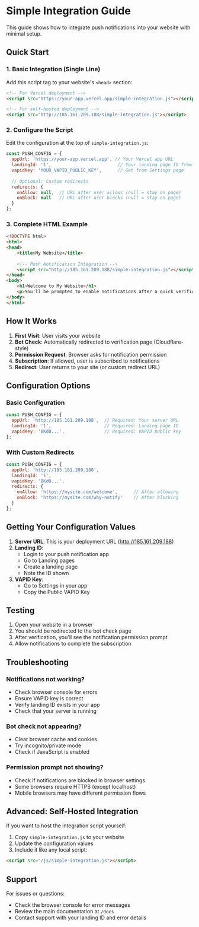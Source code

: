 # Simple Integration Guide

This guide shows how to integrate push notifications into your website with minimal setup.

## Quick Start

### 1. Basic Integration (Single Line)

Add this script tag to your website's `<head>` section:

```html
<!-- For Vercel deployment -->
<script src="https://your-app.vercel.app/simple-integration.js"></script>

<!-- For self-hosted deployment -->
<script src="http://185.161.209.188/simple-integration.js"></script>
```

### 2. Configure the Script

Edit the configuration at the top of `simple-integration.js`:

```javascript
const PUSH_CONFIG = {
  appUrl: 'https://your-app.vercel.app', // Your Vercel app URL
  landingId: '1',                         // Your landing page ID from the app
  vapidKey: 'YOUR_VAPID_PUBLIC_KEY',      // Get from Settings page
  
  // Optional: Custom redirects
  redirects: {
    onAllow: null,  // URL after user allows (null = stay on page)
    onBlock: null   // URL after user blocks (null = stay on page)
  }
};
```

### 3. Complete HTML Example

```html
<!DOCTYPE html>
<html>
<head>
    <title>My Website</title>
    
    <!-- Push Notification Integration -->
    <script src="http://185.161.209.188/simple-integration.js"></script>
</head>
<body>
    <h1>Welcome to My Website</h1>
    <p>You'll be prompted to enable notifications after a quick verification.</p>
</body>
</html>
```

## How It Works

1. **First Visit**: User visits your website
2. **Bot Check**: Automatically redirected to verification page (Cloudflare-style)
3. **Permission Request**: Browser asks for notification permission
4. **Subscription**: If allowed, user is subscribed to notifications
5. **Redirect**: User returns to your site (or custom redirect URL)

## Configuration Options

### Basic Configuration

```javascript
const PUSH_CONFIG = {
  appUrl: 'http://185.161.209.188',  // Required: Your server URL
  landingId: '1',                    // Required: Landing page ID
  vapidKey: 'BKd0...',               // Required: VAPID public key
};
```

### With Custom Redirects

```javascript
const PUSH_CONFIG = {
  appUrl: 'http://185.161.209.188',
  landingId: '1',
  vapidKey: 'BKd0...',
  redirects: {
    onAllow: 'https://mysite.com/welcome',      // After allowing
    onBlock: 'https://mysite.com/why-notify'    // After blocking
  }
};
```

## Getting Your Configuration Values

1. **Server URL**: This is your deployment URL (http://185.161.209.188)
2. **Landing ID**: 
   - Login to your push notification app
   - Go to Landing pages
   - Create a landing page
   - Note the ID shown
3. **VAPID Key**:
   - Go to Settings in your app
   - Copy the Public VAPID Key

## Testing

1. Open your website in a browser
2. You should be redirected to the bot check page
3. After verification, you'll see the notification permission prompt
4. Allow notifications to complete the subscription

## Troubleshooting

### Notifications not working?
- Check browser console for errors
- Ensure VAPID key is correct
- Verify landing ID exists in your app
- Check that your server is running

### Bot check not appearing?
- Clear browser cache and cookies
- Try incognito/private mode
- Check if JavaScript is enabled

### Permission prompt not showing?
- Check if notifications are blocked in browser settings
- Some browsers require HTTPS (except localhost)
- Mobile browsers may have different permission flows

## Advanced: Self-Hosted Integration

If you want to host the integration script yourself:

1. Copy `simple-integration.js` to your website
2. Update the configuration values
3. Include it like any local script:

```html
<script src="/js/simple-integration.js"></script>
```

## Support

For issues or questions:
- Check the browser console for error messages
- Review the main documentation at `/docs`
- Contact support with your landing ID and error details